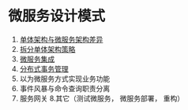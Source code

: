 微服务设计模式
============

1. [单体架构与微服务架构差异](./Course1/index.md)
2. [拆分单体架构策略](./Course2/index.md)
3. [微服务集成]((./Course3/index.md))
4. [分布式事务管理](./Course4/index.md)
5. 以为微服务方式实现业务功能
6. 事件风暴与命令查询职责分离
7. 服务网关
8.其它（测试微服务， 微服务部署， 重构）